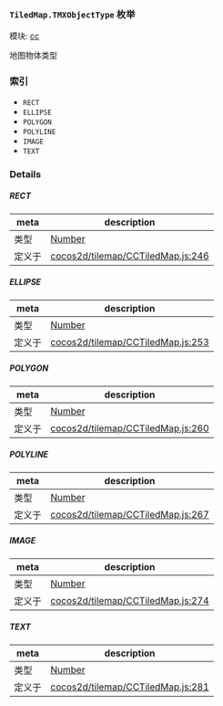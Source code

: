 ### `TiledMap.TMXObjectType` 枚举



模块: [cc](../modules/cc.md)


地图物体类型


### 索引
  - `RECT`
  - `ELLIPSE`
  - `POLYGON`
  - `POLYLINE`
  - `IMAGE`
  - `TEXT`

### Details


##### RECT

> 

| meta | description |
|------|-------------|
| 类型 | <a href="https://developer.mozilla.org/en/JavaScript/Reference/Global_Objects/Number" class="crosslink external" target="_blank">Number</a> |
| 定义于 | [cocos2d/tilemap/CCTiledMap.js:246](https://github.com/cocos-creator/engine/blob/f120e67a8e229233f15e46cc51536723de44fd94/cocos2d/tilemap/CCTiledMap.js#L246) |



##### ELLIPSE

> 

| meta | description |
|------|-------------|
| 类型 | <a href="https://developer.mozilla.org/en/JavaScript/Reference/Global_Objects/Number" class="crosslink external" target="_blank">Number</a> |
| 定义于 | [cocos2d/tilemap/CCTiledMap.js:253](https://github.com/cocos-creator/engine/blob/f120e67a8e229233f15e46cc51536723de44fd94/cocos2d/tilemap/CCTiledMap.js#L253) |



##### POLYGON

> 

| meta | description |
|------|-------------|
| 类型 | <a href="https://developer.mozilla.org/en/JavaScript/Reference/Global_Objects/Number" class="crosslink external" target="_blank">Number</a> |
| 定义于 | [cocos2d/tilemap/CCTiledMap.js:260](https://github.com/cocos-creator/engine/blob/f120e67a8e229233f15e46cc51536723de44fd94/cocos2d/tilemap/CCTiledMap.js#L260) |



##### POLYLINE

> 

| meta | description |
|------|-------------|
| 类型 | <a href="https://developer.mozilla.org/en/JavaScript/Reference/Global_Objects/Number" class="crosslink external" target="_blank">Number</a> |
| 定义于 | [cocos2d/tilemap/CCTiledMap.js:267](https://github.com/cocos-creator/engine/blob/f120e67a8e229233f15e46cc51536723de44fd94/cocos2d/tilemap/CCTiledMap.js#L267) |



##### IMAGE

> 

| meta | description |
|------|-------------|
| 类型 | <a href="https://developer.mozilla.org/en/JavaScript/Reference/Global_Objects/Number" class="crosslink external" target="_blank">Number</a> |
| 定义于 | [cocos2d/tilemap/CCTiledMap.js:274](https://github.com/cocos-creator/engine/blob/f120e67a8e229233f15e46cc51536723de44fd94/cocos2d/tilemap/CCTiledMap.js#L274) |



##### TEXT

> 

| meta | description |
|------|-------------|
| 类型 | <a href="https://developer.mozilla.org/en/JavaScript/Reference/Global_Objects/Number" class="crosslink external" target="_blank">Number</a> |
| 定义于 | [cocos2d/tilemap/CCTiledMap.js:281](https://github.com/cocos-creator/engine/blob/f120e67a8e229233f15e46cc51536723de44fd94/cocos2d/tilemap/CCTiledMap.js#L281) |



